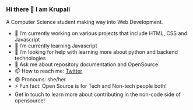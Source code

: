 ### Hi there 👋 I am Krupali

A Computer Science student making way into Web Development. 

- 🔭 I’m currently working on various projects that include HTML, CSS and Javascript
- 🌱 I’m currently learning Javascript
- 🤔 I’m looking for help with learning more about python and backend technologies
- 💬 Ask me about repository documentation and OpenSource
- 📫 How to reach me: [Twitter](https://twitter.com/chai_really)
- 😄 Pronouns: she/her
- ⚡ Fun fact: Open Source is for Tech and Non-tech people both!
- Get in touch to learn more about contributing in the non-code side of opensource!
